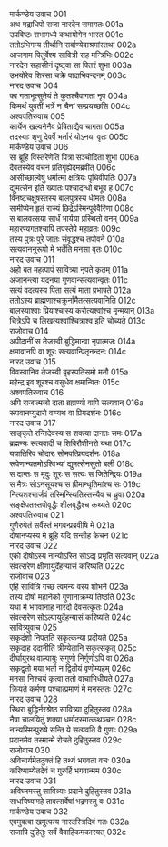 मार्कण्डेय उवाच	001  
अथ मद्राधिपो राजा नारदेन समागतः	001a  
उपविष्टः सभामध्ये कथायोगेन भारत	001c  
ततोऽभिगम्य तीर्थानि सर्वाण्येवाश्रमांस्तथा	002a  
आजगाम पितुर्वेश्म सावित्री सह मन्त्रिभिः	002c  
नारदेन सहासीनं दृष्ट्वा सा पितरं शुभा	003a  
उभयोरेव शिरसा चक्रे पादाभिवन्दनम्	003c  
नारद उवाच	004  
क्व गताभूत्सुतेयं ते कुतश्चैवागता नृप	004a  
किमर्थं युवतीं भर्त्रे न चैनां सम्प्रयच्छसि	004c  
अश्वपतिरुवाच	005  
कार्येण खल्वनेनैव प्रेषिताद्यैव चागता	005a  
तदस्याः शृणु देवर्षे भर्तारं योऽनया वृतः	005c  
मार्कण्डेय उवाच	006  
सा ब्रूहि विस्तरेणेति पित्रा सञ्चोदिता शुभा	006a  
दैवतस्येव वचनं प्रतिगृह्येदमब्रवीत्	006c  
आसीच्छाल्वेषु धर्मात्मा क्षत्रियः पृथिवीपतिः	007a  
द्युमत्सेन इति ख्यातः पश्चादन्धो बभूव ह	007c  
विनष्टचक्षुषस्तस्य बालपुत्रस्य धीमतः	008a  
सामीप्येन हृतं राज्यं छिद्रेऽस्मिन्पूर्ववैरिणा	008c  
स बालवत्सया सार्धं भार्यया प्रस्थितो वनम्	009a  
महारण्यगतश्चापि तपस्तेपे महाव्रतः	009c  
तस्य पुत्रः पुरे जातः संवृद्धश्च तपोवने	010a  
सत्यवाननुरूपो मे भर्तेति मनसा वृतः	010c  
नारद उवाच	011  
अहो बत महत्पापं सावित्र्या नृपते कृतम्	011a  
अजानन्त्या यदनया गुणवान्सत्यवान्वृतः	011c  
सत्यं वदत्यस्य पिता सत्यं माता प्रभाषते	012a  
ततोऽस्य ब्राह्मणाश्चक्रुर्नामैतत्सत्यवानिति	012c  
बालस्याश्वाः प्रियाश्चास्य करोत्यश्वांश्च मृन्मयान्	013a  
चित्रेऽपि च लिखत्यश्वांश्चित्राश्व इति चोच्यते	013c  
राजोवाच	014  
अपीदानीं स तेजस्वी बुद्धिमान्वा नृपात्मजः	014a  
क्षमावानपि वा शूरः सत्यवान्पितृनन्दनः	014c  
नारद उवाच	015  
विवस्वानिव तेजस्वी बृहस्पतिसमो मतौ	015a  
महेन्द्र इव शूरश्च वसुधेव क्षमान्वितः	015c  
अश्वपतिरुवाच	016  
अपि राजात्मजो दाता ब्रह्मण्यो वापि सत्यवान्	016a  
रूपवानप्युदारो वाप्यथ वा प्रियदर्शनः	016c  
नारद उवाच	017  
साङ्कृते रन्तिदेवस्य स शक्त्या दानतः समः	017a  
ब्रह्मण्यः सत्यवादी च शिबिरौशीनरो यथा	017c  
ययातिरिव चोदारः सोमवत्प्रियदर्शनः	018a  
रूपेणान्यतमोऽश्विभ्यां द्युमत्सेनसुतो बली	018c  
स दान्तः स मृदुः शूरः स सत्यः स जितेन्द्रियः	019a  
स मैत्रः सोऽनसूयश्च स ह्रीमान्धृतिमांश्च सः	019c  
नित्यशश्चार्जवं तस्मिन्स्थितिस्तस्यैव च ध्रुवा	020a  
सङ्क्षेपतस्तपोवृद्धैः शीलवृद्धैश्च कथ्यते	020c  
अश्वपतिरुवाच	021  
गुणैरुपेतं सर्वैस्तं भगवन्प्रब्रवीषि मे	021a  
दोषानप्यस्य मे ब्रूहि यदि सन्तीह केचन	021c  
नारद उवाच	022  
एको दोषोऽस्य नान्योऽस्ति सोऽद्य प्रभृति सत्यवान्	022a  
संवत्सरेण क्षीणायुर्देहन्यासं करिष्यति	022c  
राजोवाच	023  
एहि सावित्रि गच्छ त्वमन्यं वरय शोभने	023a  
तस्य दोषो महानेको गुणानाक्रम्य तिष्ठति	023c  
यथा मे भगवानाह नारदो देवसत्कृतः	024a  
संवत्सरेण सोऽल्पायुर्देहन्यासं करिष्यति	024c  
सावित्र्युवाच	025  
सकृदंशो निपतति सकृत्कन्या प्रदीयते	025a  
सकृदाह ददानीति त्रीण्येतानि सकृत्सकृत्	025c  
दीर्घायुरथ वाल्पायुः सगुणो निर्गुणोऽपि वा	026a  
सकृद्वृतो मया भर्ता न द्वितीयं वृणोम्यहम्	026c  
मनसा निश्चयं कृत्वा ततो वाचाभिधीयते	027a  
क्रियते कर्मणा पश्चात्प्रमाणं मे मनस्ततः	027c  
नारद उवाच	028  
स्थिरा बुद्धिर्नरश्रेष्ठ सावित्र्या दुहितुस्तव	028a  
नैषा चालयितुं शक्या धर्मादस्मात्कथञ्चन	028c  
नान्यस्मिन्पुरुषे सन्ति ये सत्यवति वै गुणाः	029a  
प्रदानमेव तस्मान्मे रोचते दुहितुस्तव	029c  
राजोवाच	030  
अविचार्यमेतदुक्तं हि तथ्यं भगवता वचः	030a  
करिष्याम्येतदेवं च गुरुर्हि भगवान्मम	030c  
नारद उवाच	031  
अविघ्नमस्तु सावित्र्याः प्रदाने दुहितुस्तव	031a  
साधयिष्यामहे तावत्सर्वेषां भद्रमस्तु वः	031c  
मार्कण्डेय उवाच	032  
एवमुक्त्वा खमुत्पत्य नारदस्त्रिदिवं गतः	032a  
राजापि दुहितुः सर्वं वैवाहिकमकारयत्	032c  
